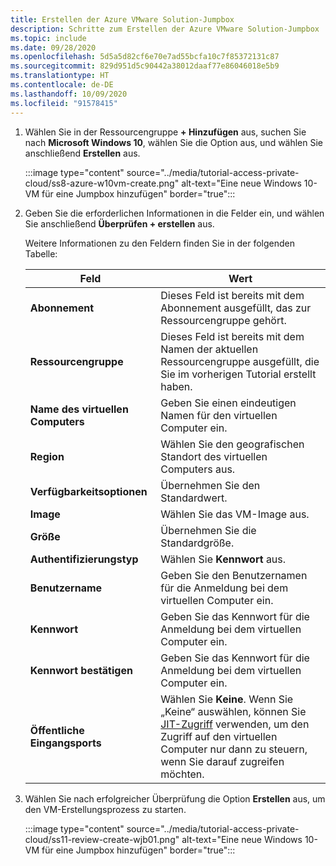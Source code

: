 ```yaml
---
title: Erstellen der Azure VMware Solution-Jumpbox
description: Schritte zum Erstellen der Azure VMware Solution-Jumpbox
ms.topic: include
ms.date: 09/28/2020
ms.openlocfilehash: 5d5a5d82cf6e70e7ad55bcfa10c7f85372131c87
ms.sourcegitcommit: 829d951d5c90442a38012daaf77e86046018e5b9
ms.translationtype: HT
ms.contentlocale: de-DE
ms.lasthandoff: 10/09/2020
ms.locfileid: "91578415"
---
```

<!-- Used in deploy-azure-vmware-solution.md and tutorial-access-private-cloud.md -->

1. Wählen Sie in der Ressourcengruppe **+ Hinzufügen** aus, suchen Sie nach **Microsoft Windows 10**, wählen Sie die Option aus, und wählen Sie anschließend **Erstellen** aus.

   :::image type="content" source="../media/tutorial-access-private-cloud/ss8-azure-w10vm-create.png" alt-text="Eine neue Windows 10-VM für eine Jumpbox hinzufügen" border="true":::

1. Geben Sie die erforderlichen Informationen in die Felder ein, und wählen Sie anschließend **Überprüfen + erstellen** aus. 

   Weitere Informationen zu den Feldern finden Sie in der folgenden Tabelle:

   | Feld | Wert |
   | --- | --- |
   | **Abonnement** | Dieses Feld ist bereits mit dem Abonnement ausgefüllt, das zur Ressourcengruppe gehört. |
   | **Ressourcengruppe** | Dieses Feld ist bereits mit dem Namen der aktuellen Ressourcengruppe ausgefüllt, die Sie im vorherigen Tutorial erstellt haben.  |
   | **Name des virtuellen Computers** | Geben Sie einen eindeutigen Namen für den virtuellen Computer ein. |
   | **Region** | Wählen Sie den geografischen Standort des virtuellen Computers aus. |
   | **Verfügbarkeitsoptionen** | Übernehmen Sie den Standardwert. |
   | **Image** | Wählen Sie das VM-Image aus. |
   | **Größe** | Übernehmen Sie die Standardgröße. |
   | **Authentifizierungstyp**  | Wählen Sie **Kennwort** aus. |
   | **Benutzername** | Geben Sie den Benutzernamen für die Anmeldung bei dem virtuellen Computer ein. |
   | **Kennwort** | Geben Sie das Kennwort für die Anmeldung bei dem virtuellen Computer ein. |
   | **Kennwort bestätigen** | Geben Sie das Kennwort für die Anmeldung bei dem virtuellen Computer ein. |
   | **Öffentliche Eingangsports** | Wählen Sie **Keine**. Wenn Sie „Keine“ auswählen, können Sie [JIT-Zugriff](../../security-center/security-center-just-in-time.md#jit-configure) verwenden, um den Zugriff auf den virtuellen Computer nur dann zu steuern, wenn Sie darauf zugreifen möchten.  |


1. Wählen Sie nach erfolgreicher Überprüfung die Option **Erstellen** aus, um den VM-Erstellungsprozess zu starten.

   :::image type="content" source="../media/tutorial-access-private-cloud/ss11-review-create-wjb01.png" alt-text="Eine neue Windows 10-VM für eine Jumpbox hinzufügen" border="true":::